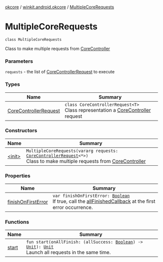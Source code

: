 [okcore](../../index.md) / [winkit.android.okcore](../index.md) / [MultipleCoreRequests](./index.md)

# MultipleCoreRequests

`class MultipleCoreRequests`

Class to make multiple requests from [CoreController](../-core-controller/index.md)

### Parameters

`requests` - the list of [CoreControllerRequest](-core-controller-request/index.md) to execute

### Types

| Name | Summary |
|---|---|
| [CoreControllerRequest](-core-controller-request/index.md) | `class CoreControllerRequest<T>`<br>Class representation a [CoreController](../-core-controller/index.md) request |

### Constructors

| Name | Summary |
|---|---|
| [&lt;init&gt;](-init-.md) | `MultipleCoreRequests(vararg requests: `[`CoreControllerRequest`](-core-controller-request/index.md)`<*>)`<br>Class to make multiple requests from [CoreController](../-core-controller/index.md) |

### Properties

| Name | Summary |
|---|---|
| [finishOnFirstError](finish-on-first-error.md) | `var finishOnFirstError: `[`Boolean`](https://kotlinlang.org/api/latest/jvm/stdlib/kotlin/-boolean/index.html)<br>If true, call the [allFinishedCallback](#) at the first error occurrence. |

### Functions

| Name | Summary |
|---|---|
| [start](start.md) | `fun start(onAllFinish: (allSuccess: `[`Boolean`](https://kotlinlang.org/api/latest/jvm/stdlib/kotlin/-boolean/index.html)`) -> `[`Unit`](https://kotlinlang.org/api/latest/jvm/stdlib/kotlin/-unit/index.html)`): `[`Unit`](https://kotlinlang.org/api/latest/jvm/stdlib/kotlin/-unit/index.html)<br>Launch all requests in the same time. |

